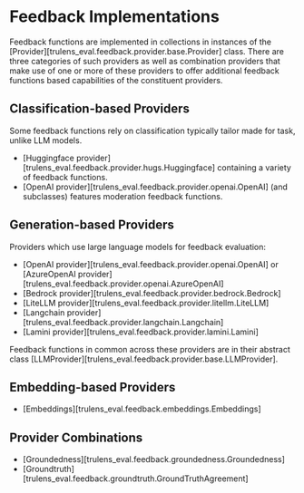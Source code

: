 # Feedback Implementations

Feedback functions are implemented in collections in instances of the
[Provider][trulens_eval.feedback.provider.base.Provider] class. There are three
categories of such providers as well as combination providers that make use of
one or more of these providers to offer additional feedback functions based
capabilities of the constituent providers.

## Classification-based Providers

Some feedback functions rely on classification typically tailor made for task,
unlike LLM models.

- [Huggingface provider][trulens_eval.feedback.provider.hugs.Huggingface]
  containing a variety of feedback functions.
- [OpenAI provider][trulens_eval.feedback.provider.openai.OpenAI] (and
  subclasses) features moderation feedback functions.

## Generation-based Providers

Providers which use large language models for feedback evaluation:

- [OpenAI provider][trulens_eval.feedback.provider.openai.OpenAI] or
  [AzureOpenAI provider][trulens_eval.feedback.provider.openai.AzureOpenAI]
- [Bedrock provider][trulens_eval.feedback.provider.bedrock.Bedrock]
- [LiteLLM provider][trulens_eval.feedback.provider.litellm.LiteLLM]
- [Langchain provider][trulens_eval.feedback.provider.langchain.Langchain]
- [Lamini provider][trulens_eval.feedback.provider.lamini.Lamini]

Feedback functions in common across these providers are in their abstract class
[LLMProvider][trulens_eval.feedback.provider.base.LLMProvider].

## Embedding-based Providers

- [Embeddings][trulens_eval.feedback.embeddings.Embeddings]

## Provider Combinations

- [Groundedness][trulens_eval.feedback.groundedness.Groundedness]
- [Groundtruth][trulens_eval.feedback.groundtruth.GroundTruthAgreement]
